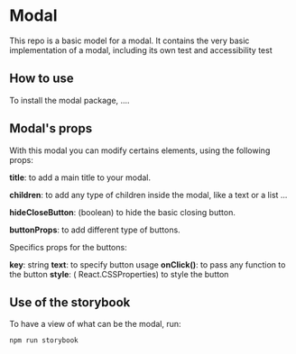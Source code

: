 # Modal

This repo is a basic model for a modal.
It contains the very basic implementation of a modal, including its own test and accessibility test

## How to use

To install the modal package, ....

## Modal's props

With this modal you can modify certains elements, using the following props:

**title**: to add a main title to your modal.

**children**: to add any type of children inside the modal, like a text or a list ...

**hideCloseButton**: (boolean) to hide the basic closing button.

**buttonProps**: to add different type of buttons.

Specifics props for the buttons:

**key**: string
**text**: to specify button usage
**onClick()**: to pass any function to the button
**style**: ( React.CSSProperties) to style the button

## Use of the storybook

To have a view of what can be the modal, run:

```
npm run storybook
```
